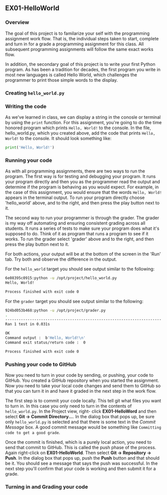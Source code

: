 ## EX01-HelloWorld

### Overview

The goal of this project is to familarize your self with the programming assignment work flow. 
That is, the individual steps taken to start, complete and turn in for a grade a programming 
assignment for this class. All subsequent programming assignments will follow the same exact 
works flow. 

In addition, the secondary goal of this project is to write your first Python program. As has 
been a tradition for decades, the first program you write in most new languages is called Hello
World, which challenges the programmer to print those simple words to the display.

### Creating `hello_world.py`

### Writing the code

As we've learned in class, we can display a string in the conosle or 
terminal by using the `print` function. For this assignment, you're 
going to do the time honored program which prints `Hello, World!` to 
the console. In the file, hello_world.py, which you created above,
add the code that prints `Hello, World!` to the console. It should 
look something like:

```python
print('Hello, World!')
```

### Running your code

As with all programming assignments, there are two ways to run the program. The first way is for
testing and debugging your program. It runs your program directly and then you as the programmer
read the output and determine if the program is behaving as you would expect. For example, in 
the case of this assignment, you would ensure that the words `Hello, World!` appears in the
terminal output. To run your program directly choose 'hello_world' above, and to the right, and then
press the play button next to it.

The second way to run your programmer is through the grader. The grader is my way off automating
and ensuring consistent grading across all students. It runs a series of tests to make sure your
program does what it's supposed to do. Think of it as program that runs a program to see if it
works. To run the grader select 'grader' above and to the right, and then press the play button
next to it.

For both actions, your output will be at the bottom of the screen in the 'Run' tab. Try both and
observe the difference in the output.

For the `hello_world` target you should see output similar to the following:

```sh
6e08395c0915:python -u /opt/project/hello_world.py
Hello, World!

Process finished with exit code 0
```

For the `grader` target you should see output similar to the following:

```sh
924bd053b468:python -u /opt/project/grader.py
.
----------------------------------------------------------------------
Ran 1 test in 0.031s

OK
Command output :  b'Hello, World!\n'
Command exit status/return code :  0

Process finished with exit code 0
```

### Pushing your code to GitHub

Now you need to turn in your code by sending, or pushing, your code to GitHub. You created a 
GitHub repository when you started the assignment. Now you need to take your local code changes
and send them to GitHub so that you can turn it in and have it graded in the next step in the
work flow.

The first step is to commit your code locally. This tell git what files you want to turn in. In 
this case you only need to turn in the contents of `hello_world.py`. In the Project view, right-
click **EX01-HelloWord** and then select **Git -> Commit Directory...**. In the dialog box that
pops up, be sure only `hello_world.py` is selected and that there is some text in the _Commit 
Message_ box. A good commit message would be something like `Committing code to get a good grade`.

Once the commit is finished, which is a purely local action, you need to send that commit to 
GitHub. This is called the push phase of the process. Again right-click on **EX01-HelloWorld**.
Then select **Git -> Repository -> Push**. In the dialog box that pops up, push the **Push** button
and that should be it. You should see a message that says the push was successful. In the next
step you'll confirm that your code is working and then submit it for a grade.

### Turning in and Grading your code